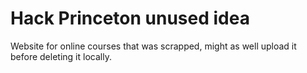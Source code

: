 # Hack Princeton unused idea
Website for online courses that was scrapped, might as well upload it before deleting it locally.
